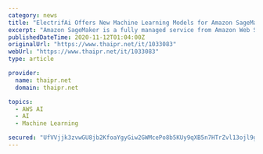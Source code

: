 ```yaml
---
category: news
title: "ElectrifAi Offers New Machine Learning Models for Amazon SageMaker"
excerpt: "Amazon SageMaker is a fully managed service from Amazon Web Services (AWS) that provides every developer and data scientist with the ability to build, train, and deploy ML models quickly. Delivering fast and reliable results, ElectrifAi is pleased to ..."
publishedDateTime: 2020-11-12T01:04:00Z
originalUrl: "https://www.thaipr.net/it/1033083"
webUrl: "https://www.thaipr.net/it/1033083"
type: article

provider:
  name: thaipr.net
  domain: thaipr.net

topics:
  - AWS AI
  - AI
  - Machine Learning

secured: "UfVVjjk3zvwGU8jb2KfoaYgyGiw2GWMcePo8b5KUy9qXB5n7HTrZvl13ojl9gcE5sRtsLzHgVNoS7ZX3GQ/SOeGnHo0FlPu/bZClceI9r6K0GByLyK/+2wJh6kbDnFGdxQu5AfnQ526pzu+KfJkcND5nwfNjI/7C1uAflYTkI7skbxG4M5dIQ1r7GCTHVeGXwqPDJTz7TLOcYrxVOT0CCM09CSTYxGz3RjWyyPYHPrn+pKq855CaSPMKElRKPZw9MqB7qLsWUkd3fKD1FtkLZtn24JLwi5uufdZQ7Xw+uJKqM0/975MWCKhI30QEgdWinjGjZAR6ADRPfQmzYkvvy/8EmdnYUfnjycN5Lp7c31Q=;wbcJWVKgBrUGlWiZanfKrw=="
---
```



